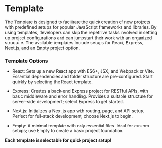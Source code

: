 # Template

The Template  is designed to facilitate the quick creation of new projects with predefined setups for popular JavaScript frameworks and libraries. By using templates, developers can skip the repetitive tasks involved in setting up project configurations and can jumpstart their work with an organized structure. The available templates include setups for React, Express, Next.js, and an Empty project option.

<!-- ![get started](../../static/img/template.png) -->


### Template Options
* React: Sets up a new React app with ES6+, JSX, and Webpack or Vite. Essential dependencies and folder structure are pre-configured. Start quickly by selecting the React template.

* Express: Creates a back-end Express project for RESTful APIs, with basic middleware and error handling. Provides a suitable structure for server-side development; select Express to get started.

* Next.js: Initializes a Next.js app with routing, page, and API setup. Perfect for full-stack development; choose Next.js to begin.

* Empty: A minimal template with only essential files. Ideal for custom setups; use Empty to create a basic project foundation.

**Each template is selectable for quick project setup!**
